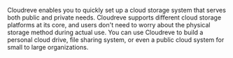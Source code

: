 Cloudreve enables you to quickly set up a cloud storage system that serves both public and private needs. Cloudreve supports different cloud storage platforms at its core, and users don't need to worry about the physical storage method during actual use. You can use Cloudreve to build a personal cloud drive, file sharing system, or even a public cloud system for small to large organizations.
